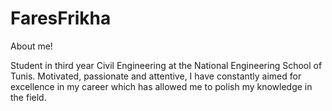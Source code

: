 # FaresFrikha
About me!

Student in third year Civil Engineering at the National Engineering School of Tunis.
Motivated, passionate and attentive, I have constantly aimed for excellence in my career which has allowed me to polish my knowledge in the field. 
